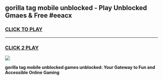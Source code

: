 
## gorilla tag mobile unblocked - Play Unblocked Gmaes & Free #eeacx
<h3>
<a href="https://news.freeplayer.one?title=gorilla_tag_mobile_unblocked&ref=27F">CLICK TO PLAY</a></h3>
<hr>

<h3>
<a href="https://news.freeplayer.one?title=gorilla_tag_mobile_unblocked&ref=27F">CLICK 2 PLAY</a>
  
</h3>

<a href="https://news.freeplayer.one?title=gorilla_tag_mobile_unblocked&ref=27F/"><img src="https://clearcache.store/games.png"></a>


**gorilla tag mobile unblocked games unblocked: Your Gateway to Fun and Accessible Online Gaming**
